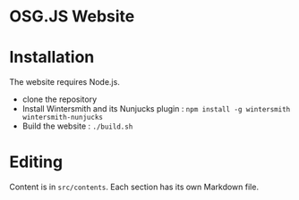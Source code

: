 # OSG.JS Website

# Installation

The website requires Node.js.

* clone the repository
* Install Wintersmith and its Nunjucks plugin : `npm install -g wintersmith wintersmith-nunjucks`
* Build the website : `./build.sh`

# Editing

Content is in `src/contents`. Each section has its own Markdown file.